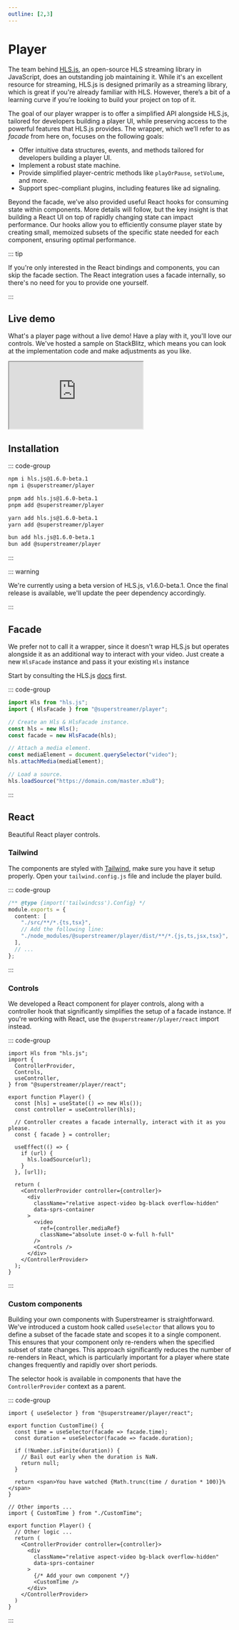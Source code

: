 ```yaml
---
outline: [2,3]
---
```


# Player

The team behind [HLS.js](https://github.com/video-dev/hls.js/), an open-source HLS streaming library in JavaScript, does an outstanding job maintaining it. While it's an excellent resource for streaming, HLS.js is designed primarily as a streaming library, which is great if you're already familiar with HLS. However, there’s a bit of a learning curve if you're looking to build your project on top of it.

The goal of our player wrapper is to offer a simplified API alongside HLS.js, tailored for developers building a player UI, while preserving access to the powerful features that HLS.js provides. The wrapper, which we’ll refer to as _facade_ from here on, focuses on the following goals:

- Offer intuitive data structures, events, and methods tailored for developers building a player UI.
- Implement a robust state machine.
- Provide simplified player-centric methods like `playOrPause`, `setVolume`, and more.
- Support spec-compliant plugins, including features like ad signaling.

Beyond the facade, we’ve also provided useful React hooks for consuming state within components. More details will follow, but the key insight is that building a React UI on top of rapidly changing state can impact performance. Our hooks allow you to efficiently consume player state by creating small, memoized subsets of the specific state needed for each component, ensuring optimal performance.

::: tip

If you're only interested in the React bindings and components, you can skip the facade section. The React integration uses a facade internally, so there's no need for you to provide one yourself.

:::

## Live demo

What's a player page without a live demo! Have a play with it, you'll love our controls. We've hosted a sample on StackBlitz, which means you can look at the implementation code and make adjustments as you like.

<iframe class="iframe" style="aspect-ratio: 13.55 / 9;" src="https://stackblitz.com/edit/mixwave-player-demo?embed=1&file=src%2FPlayer.tsx&view=preview"></iframe>

## Installation

::: code-group

```sh [npm]
npm i hls.js@1.6.0-beta.1
npm i @superstreamer/player
```

```sh [pnpm]
pnpm add hls.js@1.6.0-beta.1
pnpm add @superstreamer/player
```

```sh [yarn]
yarn add hls.js@1.6.0-beta.1
yarn add @superstreamer/player
```

```sh [bun]
bun add hls.js@1.6.0-beta.1
bun add @superstreamer/player
```

:::

::: warning

We're currently using a beta version of HLS.js, v1.6.0-beta.1. Once the final release is available, we'll update the peer dependency accordingly.

:::

## Facade

We prefer not to call it a wrapper, since it doesn't wrap HLS.js but operates alongside it as an additional way to interact with your video. Just create a new `HlsFacade` instance and pass it your existing `Hls` instance

Start by consulting the HLS.js [docs](https://github.com/video-dev/hls.js/) first.

::: code-group

```ts [TypeScript]
import Hls from "hls.js";
import { HlsFacade } from "@superstreamer/player";

// Create an Hls & HlsFacade instance.
const hls = new Hls();
const facade = new HlsFacade(hls);

// Attach a media element.
const mediaElement = document.querySelector("video");
hls.attachMedia(mediaElement);

// Load a source.
hls.loadSource("https://domain.com/master.m3u8");
```

:::

## React

Beautiful React player controls.

### Tailwind

The components are styled with [Tailwind](https://tailwindcss.com/), make sure you have it setup properly. Open your `tailwind.config.js` file and include the player build.

::: code-group

```ts [tailwind.config.js]
/** @type {import('tailwindcss').Config} */
module.exports = {
  content: [
    "./src/**/*.{ts,tsx}",
    // Add the following line:
    "./node_modules/@superstreamer/player/dist/**/*.{js,ts,jsx,tsx}",
  ],
  // ...
};
```

:::

### Controls

We developed a React component for player controls, along with a controller hook that significantly simplifies the setup of a facade instance. If you're working with React, use the `@superstreamer/player/react` import instead.

::: code-group

```tsx [Player.tsx]
import Hls from "hls.js";
import {
  ControllerProvider,
  Controls,
  useController,
} from "@superstreamer/player/react";

export function Player() {
  const [hls] = useState(() => new Hls());
  const controller = useController(hls);

  // Controller creates a facade internally, interact with it as you please.
  const { facade } = controller;

  useEffect(() => {
    if (url) {
      hls.loadSource(url);
    }
  }, [url]);

  return (
    <ControllerProvider controller={controller}>
      <div
        className="relative aspect-video bg-black overflow-hidden"
        data-sprs-container
      >
        <video
          ref={controller.mediaRef}
          className="absolute inset-O w-full h-full"
        />
        <Controls />
      </div>
    </ControllerProvider>
  );
}
```

:::

### Custom components

Building your own components with Superstreamer is straightforward. We've introduced a custom hook called `useSelector` that allows you to define a subset of the facade state and scopes it to a single component. This ensures that your component only re-renders when the specified subset of state changes. This approach significantly reduces the number of re-renders in React, which is particularly important for a player where state changes frequently and rapidly over short periods.

The selector hook is available in components that have the `ControllerProvider` context as a parent.

::: code-group

```tsx [CustomTime.tsx]
import { useSelector } from "@superstreamer/player/react";

export function CustomTime() {
  const time = useSelector(facade => facade.time);
  const duration = useSelector(facade => facade.duration);

  if (!Number.isFinite(duration)) {
    // Bail out early when the duration is NaN.
    return null;
  }

  return <span>You have watched {Math.trunc(time / duration * 100)}%</span>
}
```

```tsx [Player.tsx]
// Other imports ...
import { CustomTime } from "./CustomTime";

export function Player() {
  // Other logic ...
  return (
    <ControllerProvider controller={controller}>
      <div
        className="relative aspect-video bg-black overflow-hidden"
        data-sprs-container
      >
        {/* Add your own component */}
        <CustomTime />
      </div>
    </ControllerProvider>
  )
}
```

:::
